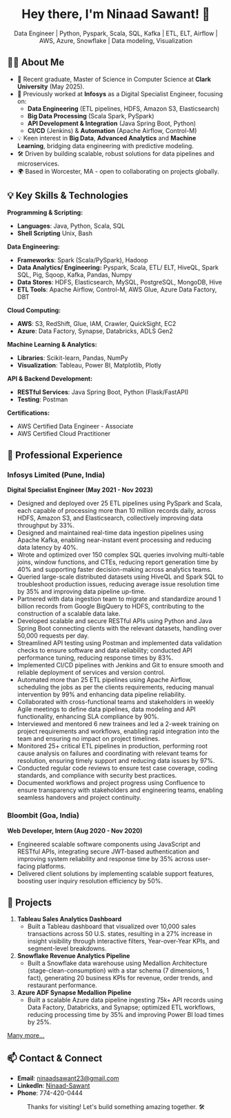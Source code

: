 <h1 align="center">Hey there, I'm Ninaad Sawant! 👋</h1>
<p align="center">
  Data Engineer | Python, Pyspark, Scala, SQL, Kafka | ETL, ELT, Airflow | AWS, Azure, Snowflake | Data modeling, Visualization
</p>


## 👨‍💻 About Me

- 🚀 Recent graduate, Master of Science in Computer Science at **Clark University** (May 2025).
- 💼 Previously worked at **Infosys** as a Digital Specialist Engineer, focusing on:
  - **Data Engineering** (ETL pipelines, HDFS, Amazon S3, Elasticsearch)
  - **Big Data Processing** (Scala Spark, PySpark)
  - **API Development & Integration** (Java Spring Boot, Python)
  - **CI/CD** (Jenkins) & **Automation** (Apache Airflow, Control-M)
- 💡 Keen interest in **Big Data**, **Advanced Analytics** and **Machine Learning**, bridging data engineering with predictive modeling.
- 🛠️ Driven by building scalable, robust solutions for data pipelines and microservices.
- 🌍 Based in Worcester, MA - open to collaborating on projects globally.


## 💡 Key Skills & Technologies

**Programming & Scripting:**
- **Languages**: Java, Python, Scala, SQL
- **Shell Scripting** Unix, Bash

**Data Engineering:**
- **Frameworks**: Spark (Scala/PySpark), Hadoop
- **Data Analytics/ Engineering:** Pyspark, Scala, ETL/ ELT, HiveQL, Spark SQL, Pig, Sqoop, Kafka, Pandas, Numpy
- **Data Stores**: HDFS, Elasticsearch, MySQL, PostgreSQL, MongoDB, Hive
- **ETL Tools**: Apache Airflow, Control-M, AWS Glue, Azure Data Factory, DBT

**Cloud Computing:**
- **AWS**: S3, RedShift, Glue, IAM, Crawler, QuickSight, EC2
- **Azure**: Data Factory, Synapse, Databricks, ADLS Gen2

**Machine Learning & Analytics:**
- **Libraries**: Scikit-learn, Pandas, NumPy  
- **Visualization**: Tableau, Power BI, Matplotlib, Plotly

**API & Backend Development:**
- **RESTful Services**: Java Spring Boot, Python (Flask/FastAPI)
- **Testing**: Postman

**Certifications:**
-  AWS Certified Data Engineer - Associate
-  AWS Certified Cloud Practitioner


## 💼 Professional Experience

### Infosys Limited (Pune, India)  
**Digital Specialist Engineer (May 2021 - Nov 2023)**  
- Designed and deployed over 25 ETL pipelines using PySpark and Scala, each capable of processing more than 10 million records daily, across HDFS, Amazon S3, and Elasticsearch, collectively improving data throughput by 33\%.
- Designed and maintained real-time data ingestion pipelines using Apache Kafka, enabling near-instant event processing and reducing data latency by 40\%.
- Wrote and optimized over 150 complex SQL queries involving multi-table joins, window functions, and CTEs, reducing report generation time by 40\% and supporting faster decision-making across analytics teams.
- Queried large-scale distributed datasets using HiveQL and Spark SQL to troubleshoot production issues, reducing average issue resolution time by 35\% and improving data pipeline up-time.
- Partnered with data ingestion team to migrate and standardize around 1 billion records from Google BigQuery to HDFS, contributing to the construction of a scalable data lake.
- Developed scalable and secure RESTful APIs using Python and Java Spring Boot connecting clients with the relevant datasets, handling over 50,000 requests per day.
- Streamlined API testing using Postman and implemented data validation checks to ensure software and data reliability; conducted API performance tuning, reducing response times by 83\%.
- Implemented CI/CD pipelines with Jenkins and Git to ensure smooth and reliable deployment of services and version control.
- Automated more than 25 ETL pipelines using Apache Airflow, scheduling the jobs as per the clients requirements, reducing manual intervention by 99\% and enhancing data pipeline reliability.
- Collaborated with cross-functional teams and stakeholders in weekly Agile meetings to define data pipelines, data modeling and API functionality, enhancing SLA compliance by 90\%.
- Interviewed and mentored 6 new trainees and led a 2-week training on project requirements and workflows, enabling rapid integration into the team and ensuring no impact on project timelines.
- Monitored 25+ critical ETL pipelines in production, performing root cause analysis on failures and coordinating with relevant teams for resolution, ensuring timely support and reducing data issues by 97\%.
- Conducted regular code reviews to ensure test case coverage, coding standards, and compliance with security best practices.
- Documented workflows and project progress using Confluence to ensure transparency with stakeholders and engineering teams, enabling seamless handovers and project continuity.

### Bloombit (Goa, India)  
**Web Developer, Intern (Aug 2020 - Nov 2020)**  
- Engineered scalable software components using JavaScript and RESTful APIs, integrating secure JWT-based authentication and improving system reliability and response time by 35\% across user-facing platforms.
- Delivered client solutions by implementing scalable support features, boosting user inquiry resolution efficiency by 50\%.



## 🔬 Projects
  
1. **Tableau Sales Analytics Dashboard**
   - Built a Tableau dashboard that visualized over 10,000 sales transactions across 50 U.S. states, resulting in a 27% increase in
insight visibility through interactive filters, Year-over-Year KPIs, and segment-level breakdowns.
2. **Snowflake Revenue Analytics Pipeline**
   - Built a Snowflake data warehouse using Medallion Architecture (stage-clean-consumption) with a star schema (7 dimensions, 1
fact), generating 20 business KPIs for revenue, order trends, and restaurant performance.
3. **Azure ADF Synapse Medallion Pipeline**
   - Built a scalable Azure data pipeline ingesting 75k+ API records using Data Factory, Databricks, and Synapse; optimized ETL
workflows, reducing processing time by 35% and improving Power BI load times by 25%.
  
[Many more...](https://github.com/NinaadSawant23?tab=repositories)

## 📫 Contact & Connect

- **Email**: ninaadsawant23@gmail.com  
- **LinkedIn**: [Ninaad-Sawant](https://www.linkedin.com/in/ninaadsawant/)
- **Phone**: 774-420-0444  



<p align="center">Thanks for visiting! Let's build something amazing together. 🛠️</p>
